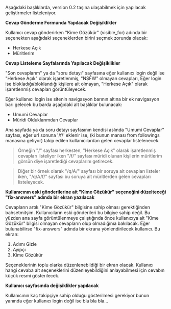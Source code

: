 Aşağıdaki başlıklarda, version 0.2  taşına ulaşabilmek için yapılacak geliştirmeler listeleniyor.

**Cevap Gönderme Formunda Yapılacak Değişiklikler**

Kullanıcı cevap gönderirken "Kime Gözükür" (visible_for) adında bir seçenekten aşağıdaki seçeneklerden birini seçmek zorunda olacak:

 * Herkese Açık
 * Müritlerim 

**Cevap Listeleme Sayfalarında Yapılacak Değişiklikler**

"Son cevaplarım" ya da "soru detayı" sayfasına eğer kullanıcı login değil ise "Herkese Açık" olarak işaretlenmiş, "NSFW" olmayan cevapları, Eğer login ise blokladığı/bloklandığı kişilere ait olmayan, "Herkese Açık" olarak işaretlenmiş cevapları görüntüleyecek.

Eğer kullanıcı login ise sitenin navigasyon barının altına bir ek navigasyon barı gelecek bu barda aşağıdaki alt başlıklar bulunacak:

 * Umumi Cevaplar 
 * Müridi Olduklarımdan Cevaplar

Ana sayfada ya da soru detayı sayfasının kendisi aslında "Umumi Cevaplar" sayfası, eğer url sonuna '/f/' eklenir ise, (ki bunun manası from followings manasına geliyor) takip edilen kullanıcılardan gelen cevaplar listelenecek.

> Örneğin "/" sayfası herkesten, "Herkese Açık" olarak işaretlenmiş cevapları listeliyor iken "/f/" sayfası müridi olunan kişilerin müritlerim görsün diye işaretlediği cevaplarını getirecek.

> Diğer bir örnek olarak "/q/A/" sayfası bir soruya ait cevapları listeler iken, "/q/A/f/" sayfası bu soruya ait müritlerden gelen cevapları listeleyecek.

**Kullanıcının eski gönderilerine ait "Kime Gözükür" seçeneğini düzelteceği "fix-answers" adında bir ekran yazılacak**

Cevapların artık "Kime Gözükür" bilgisine sahip olması gerektiğinden bahsetmitşim. Kullanıcıların eski gönderileri bu bilgiye sahip değil. Bu yüzden ana sayfa görüntülenmeye çalıştığında önce kullanıcıya ait "Kime Gözükür" bilgisi olmayan cevapların olup olmadığınıa bakılacak. Eğer bulunabilirse "fix-answers" adında bir ekrana yönlendirilecek kullanıcı. Bu ekran:

 1. Adımı Gizle
 2. Ayıpçı
 3. Kime Gözükür

 Seçeneklerinin toplu olarka düzenlenebildiği bir ekran olacak. Kullanıcı hangi cevaba ait seçeneklerini düzenleyebildiğini anlayabilmesi için cevabın küçük resmi gösterilecek.

**Kullanıcı sayfasında değişiklikler yapılacak**

Kullanıcının kaç takipçiye sahip olduğu gösterilmesi gerekiyor bunun yanında eğer kullanıcı login değil ise bla bla bla... 
